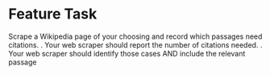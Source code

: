 # Feature Task

Scrape a Wikipedia page of your choosing and record which passages need citations.
  . Your web scraper should report the number of citations needed.
  . Your web scraper should identify those cases AND include the relevant passage